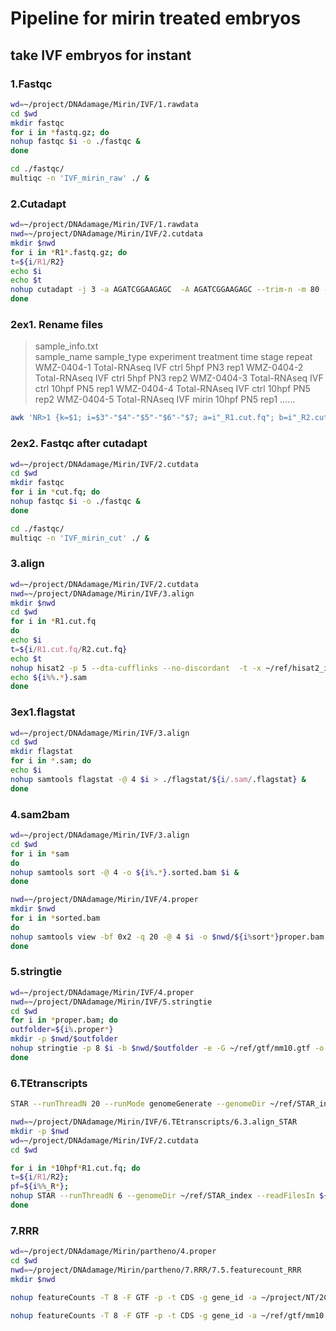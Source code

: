 # Pipeline for mirin treated embryos

## take IVF embryos for instant

### 1.Fastqc

```sh
wd=~/project/DNAdamage/Mirin/IVF/1.rawdata
cd $wd
mkdir fastqc
for i in *fastq.gz; do
nohup fastqc $i -o ./fastqc &
done

cd ./fastqc/
multiqc -n 'IVF_mirin_raw' ./ &
```

### 2.Cutadapt

```sh
wd=~/project/DNAdamage/Mirin/IVF/1.rawdata
nwd=~/project/DNAdamage/Mirin/IVF/2.cutdata
mkdir $nwd
for i in *R1*.fastq.gz; do
t=${i/R1/R2}
echo $i
echo $t
nohup cutadapt -j 3 -a AGATCGGAAGAGC  -A AGATCGGAAGAGC --trim-n -m 80 -q 20,20 -o $nwd/${i%_S*}_R1.cut.fq -p $nwd/${t%_S*}_R2.cut.fq $i $t > $nwd/${i%%_*}.cut.log &
done
```

### 2ex1. Rename files

> sample_info.txt  
> sample_name     sample_type     experiment      treatment       time    stage repeat
> WMZ-0404-1      Total-RNAseq    IVF     ctrl    5hpf    PN3   rep1
> WMZ-0404-2      Total-RNAseq    IVF     ctrl    5hpf    PN3   rep2
> WMZ-0404-3      Total-RNAseq    IVF     ctrl    10hpf   PN5   rep1
> WMZ-0404-4      Total-RNAseq    IVF     ctrl    10hpf   PN5   rep2
> WMZ-0404-5      Total-RNAseq    IVF     mirin   10hpf   PN5   rep1
> ......

```sh
awk 'NR>1 {k=$1; i=$3"-"$4"-"$5"-"$6"-"$7; a=i"_R1.cut.fq"; b=i"_R2.cut.fq"; c=k"_R1.cut.fq"; d=k"_R2.cut.fq"; print c,a; print d,b }' ../1.rawdata/sample_info.txt | xargs -n2 mv
```

### 2ex2. Fastqc after cutadapt

```sh
wd=~/project/DNAdamage/Mirin/IVF/2.cutdata
cd $wd
mkdir fastqc
for i in *cut.fq; do
nohup fastqc $i -o ./fastqc &
done

cd ./fastqc/
multiqc -n 'IVF_mirin_cut' ./ &
```

### 3.align

```sh
wd=~/project/DNAdamage/Mirin/IVF/2.cutdata
nwd=~/project/DNAdamage/Mirin/IVF/3.align
mkdir $nwd
cd $wd
for i in *R1.cut.fq
do
echo $i
t=${i/R1.cut.fq/R2.cut.fq}
echo $t
nohup hisat2 -p 5 --dta-cufflinks --no-discordant  -t -x ~/ref/hisat2_index/mm10/genome -1 $i -2 $t -S $nwd/${i%%.*}.sam  > $nwd/${i%%.*}.log &
echo ${i%%.*}.sam
done
```

### 3ex1.flagstat

```sh
wd=~/project/DNAdamage/Mirin/IVF/3.align
cd $wd
mkdir flagstat
for i in *.sam; do
echo $i
nohup samtools flagstat -@ 4 $i > ./flagstat/${i/.sam/.flagstat} &
done
```

### 4.sam2bam

```sh
wd=~/project/DNAdamage/Mirin/IVF/3.align
cd $wd
for i in *sam
do
nohup samtools sort -@ 4 -o ${i%.*}.sorted.bam $i &
done

nwd=~/project/DNAdamage/Mirin/IVF/4.proper
mkdir $nwd
for i in *sorted.bam
do
nohup samtools view -bf 0x2 -q 20 -@ 4 $i -o $nwd/${i%sort*}proper.bam  &
done
```

### 5.stringtie

```sh
wd=~/project/DNAdamage/Mirin/IVF/4.proper
nwd=~/project/DNAdamage/Mirin/IVF/5.stringtie
cd $wd
for i in *proper.bam; do
outfolder=${i%.proper*}
mkdir -p $nwd/$outfolder
nohup stringtie -p 8 $i -b $nwd/$outfolder -e -G ~/ref/gtf/mm10.gtf -o $nwd/$outfolder/$outfolder_stringtie.gtf > $nwd/$outfolder.log &
done
```

### 6.TEtranscripts

```sh
STAR --runThreadN 20 --runMode genomeGenerate --genomeDir ~/ref/STAR_index --genomeFastaFiles ~/ref/genome_fasta/mm10/mm10.fa --sjdbGTFfile ~/ref/gtf/mm10.gtf --sjdbOverhang 149
```

```sh
nwd=~/project/DNAdamage/Mirin/IVF/6.TEtranscripts/6.3.align_STAR
mkdir -p $nwd
wd=~/project/DNAdamage/Mirin/IVF/2.cutdata
cd $wd

for i in *10hpf*R1.cut.fq; do
t=${i/R1/R2};
pf=${i%%_R*};
nohup STAR --runThreadN 6 --genomeDir ~/ref/STAR_index --readFilesIn ${i} ${t} --outSAMtype BAM SortedByCoordinate --outFileNamePrefix $nwd/${pf} --outFilterMultimapNmax 100 --winAnchorMultimapNmax 100 &
done
```


### 7.RRR
```sh
wd=~/project/DNAdamage/Mirin/partheno/4.proper
cd $wd
nwd=~/project/DNAdamage/Mirin/partheno/7.RRR/7.5.featurecount_RRR
mkdir $nwd

nohup featureCounts -T 8 -F GTF -p -t CDS -g gene_id -a ~/project/NT/2C/ref_publised_data/RRR_region/whole_rrr_class_mm10_lftover_tran.gtf -o $nwd/partheno_RRRregion_counts.txt *bam &

nohup featureCounts -T 8 -F GTF -p -t CDS -g gene_id -a ~/ref/gtf/mm10.gtf -o $nwd/partheno_allgene_counts.txt *bam &